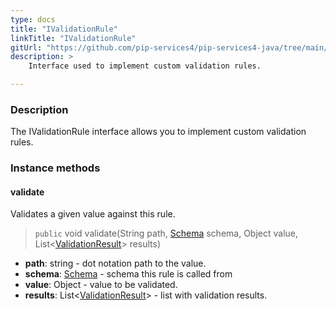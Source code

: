 ```yaml
---
type: docs
title: "IValidationRule"
linkTitle: "IValidationRule"
gitUrl: "https://github.com/pip-services4/pip-services4-java/tree/main/pip-services4-data-java"
description: >
    Interface used to implement custom validation rules.

---
```


### Description

The IValidationRule interface allows you to implement custom validation rules.

### Instance methods

#### validate
Validates a given value against this rule.

> `public` void validate(String path, [Schema](../schema) schema, Object value, List<[ValidationResult](../validation_result)> results)

- **path**: string - dot notation path to the value.
- **schema**: [Schema](../schema) - schema this rule is called from
- **value**: Object - value to be validated.
- **results**: List<[ValidationResult](../validation_result)> - list with validation results.
